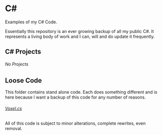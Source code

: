 # C\# 
Examples of my C# Code.

Essentially this repository is an ever growing backup of all my public C#. It represents a living body of work and I can, will and do update it frequently.

## C\# Projects

###### No Projects


## Loose Code
This folder contains stand alone code. Each does something different and is here because I want a backup of this code for any number of reasons.                                
###### [Voxel.cs](https://github.com/geekgirljoy/CSharp/blob/master/Loose%20Code/Voxel.cs)


All of this code is subject to minor alterations, complete rewrites, even removal.
